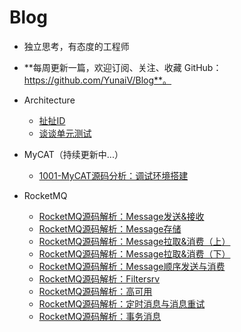 # Blog
* 独立思考，有态度的工程师
* **每周更新一篇，欢迎订阅、关注、收藏 GitHub：https://github.com/YunaiV/Blog**。

* Architecture

  * [扯扯ID](https://github.com/YunaiV/Blog/blob/master/Architecture/0001-%E8%B0%88%E8%B0%88ID.md)
  * [谈谈单元测试](https://github.com/YunaiV/Blog/blob/master/Architecture/0002-%E6%89%AF%E6%89%AF%E5%8D%95%E5%85%83%E6%B5%8B%E8%AF%95.md)

* MyCAT（持续更新中...）
  * [1001-MyCAT源码分析：调试环境搭建](https://github.com/YunaiV/Blog/blob/master/Database/MyCAT/1001-MyCAT%E6%BA%90%E7%A0%81%E5%88%86%E6%9E%90%EF%BC%9A%E8%B0%83%E8%AF%95%E7%8E%AF%E5%A2%83%E6%90%AD%E5%BB%BA.md)  

* RocketMQ
  * [RocketMQ源码解析：Message发送&接收](https://github.com/YunaiV/Blog/blob/master/RocketMQ/1003-RocketMQ%E6%BA%90%E7%A0%81%E8%A7%A3%E6%9E%90%EF%BC%9AMessage%E5%8F%91%E9%80%81%26%E6%8E%A5%E6%94%B6.md)
  * [RocketMQ源码解析：Message存储](https://github.com/YunaiV/Blog/blob/master/RocketMQ/1004-RocketMQ%E6%BA%90%E7%A0%81%E8%A7%A3%E6%9E%90%EF%BC%9AMessage%E5%AD%98%E5%82%A8.md)
  * [RocketMQ源码解析：Message拉取&消费（上）](https://github.com/YunaiV/Blog/blob/master/RocketMQ/1005-RocketMQ%E6%BA%90%E7%A0%81%E8%A7%A3%E6%9E%90%EF%BC%9AMessage%E6%8B%89%E5%8F%96%26%E6%B6%88%E8%B4%B9%EF%BC%88%E4%B8%8A%EF%BC%89.md)
  * [RocketMQ源码解析：Message拉取&消费（下）](https://github.com/YunaiV/Blog/blob/master/RocketMQ/1005-RocketMQ%E6%BA%90%E7%A0%81%E8%A7%A3%E6%9E%90%EF%BC%9AMessage%E6%8B%89%E5%8F%96%26%E6%B6%88%E8%B4%B9%EF%BC%88%E4%B8%8B%EF%BC%89.md)
  * [RocketMQ源码解析：Message顺序发送与消费](https://github.com/YunaiV/Blog/blob/master/RocketMQ/1007-RocketMQ%E6%BA%90%E7%A0%81%E8%A7%A3%E6%9E%90%EF%BC%9AMessage%E9%A1%BA%E5%BA%8F%E5%8F%91%E9%80%81%E4%B8%8E%E6%B6%88%E8%B4%B9.md)
  * [RocketMQ源码解析：Filtersrv](https://github.com/YunaiV/Blog/blob/master/RocketMQ/1008-RocketMQ%E6%BA%90%E7%A0%81%E8%A7%A3%E6%9E%90%EF%BC%9AFiltersrv.md)
  * [RocketMQ源码解析：高可用](https://github.com/YunaiV/Blog/blob/master/RocketMQ/1009-RocketMQ%E6%BA%90%E7%A0%81%E8%A7%A3%E6%9E%90%EF%BC%9A%E9%AB%98%E5%8F%AF%E7%94%A8.md)
  * [RocketMQ源码解析：定时消息与消息重试](https://github.com/YunaiV/Blog/blob/master/RocketMQ/1010-RocketMQ%E6%BA%90%E7%A0%81%E8%A7%A3%E6%9E%90%EF%BC%9A%E5%AE%9A%E6%97%B6%E6%B6%88%E6%81%AF%E4%B8%8E%E6%B6%88%E6%81%AF%E9%87%8D%E8%AF%95.md)
  * [RocketMQ源码解析：事务消息](https://github.com/YunaiV/Blog/blob/master/RocketMQ/1011-RocketMQ%E6%BA%90%E7%A0%81%E8%A7%A3%E6%9E%90%EF%BC%9A%E4%BA%8B%E5%8A%A1%E6%B6%88%E6%81%AF.md)